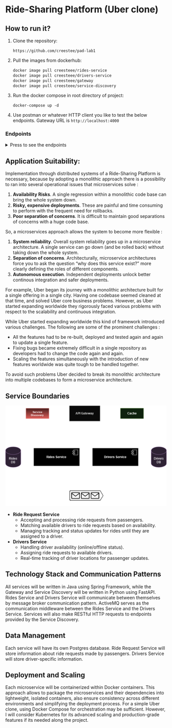 # Ride-Sharing Platform (Uber clone)

## How to run it?

1. Clone the repository:
    ```
    https://github.com/creestee/pad-lab1
    ```
2. Pull the images from dockerhub:
    ```
    docker image pull creesteee/rides-service
   docker image pull creesteee/drivers-service
   docker image pull creesteee/gateway
   docker image pull creesteee/service-discovery
    ```
3. Run the docker compose in root directory of project:
    ```
   docker-compose up -d
   ```
4. Use postman or whatever HTTP client you like to test the below endpoints. Gateway URL is `http://localhost:4000`

### Endpoints

<details>
<summary>Press to see the endpoints</summary>

1. Create new ride (`/rides`) :
    - Request body (POST)
   ```json
   { 
      "passengerId": 1,
      "pickupLocation": "Chisinau",
      "dropoffLocation": "Kiev"
   }
   ```
    - Response
   ```json
   {
       "rideId": 1,
       "status": "IN_PROGRESS"
   }
   ```

2. Fetch ride (`/rides/{ride_id}`) :
    - Request (GET)
    - Response
   ```json
   {
       "id": 1,
       "passengerId": 1,
       "driverId": 4,
       "pickupLocation": "Chisinau",
       "dropoffLocation": "Kiev",
       "status": "IN_PROGRESS"
   }
   ```

3. Create new passenger (`/passenger`) :
    - Request body (POST)
   ```json
   { 
      "firstName": "John",
      "lastName": "Cena"
   }
   ```
    - Response
   ```json
   { 
      "id": 1,
      "firstName": "John",
      "lastName": "Cena"
   }
   ```

4. Create new driver (`/drivers`) :
    - Request body (POST)
   ```json
   { 
      "firstName": "John",
      "lastName": "Cena"
   }
   ```
    - Response
   ```json
   { 
      "id": 1,
      "firstName": "John",
      "lastName": "Cena",
      "availabilityStatus": "ONLINE"
   }
   ```

5. Fetch passenger (`/passenger/{passenger_id}`) :
    - Request (GET)
    - Response
   ```json
   {
       "id": 1,
       "firstName": "Andrei",
       "lastName": "Vasile"
   }
   ```

6. Fetch driver (`/drivers/{driver_id}`) :
    - Request (GET)
    - Response
   ```json
   {
       "id": 1,
       "firstName": "Andrei",
       "lastName": "Vasile",
       "availabilityStatus": "ONLINE"
   }
   ```

7. Change ride state (`/rides/{ride_id}/state`) :
    - Request body (PUT)
    - PENDING,
      CANCELED,
      IN_PROGRESS,
      COMPLETED
   ```json
   { 
      "rideStatus": "CANCELED"
   }
   ```
    - Response
   ```json
   { 
      "rideStatus": "CANCELED"
   }
   ```

8. Change driver availability (`/drivers/{driver_id}/availability`) :
    - Request body (PUT)
    - OFFLINE,
      ONLINE,
      IN_A_RIDE
   ```json
   { 
      "availabilityStatus": "OFFLINE"
   }
   ```
    - Response
   ```json
   { 
      "availabilityStatus": "OFFLINE"
   }
   ```

9. Complete ride (`/drivers/{driver_id}/ride`) :
    - Request body (PUT)
   ```json
   { 
      "rideStatus": "COMPLETED"
   }
   ```
    - Response
   ```json
   { 
      "rideStatus": "COMPLETED"
   }
   ```

</details>

## Application Suitability:

Implementation through distributed systems of a Ride-Sharing Platform is necessary, because by adopting a monolithic approach there is a possibility to ran into several operational issues that microservices solve :

1. **Availability Risks**. A single regression within a monolithic code base can bring the whole system down.
2. **Risky, expensive deployments**. These are painful and time consuming to perform with the frequent need for rollbacks.
3. **Poor separation of concerns**. It is difficult to maintain good separations of concerns with a huge code base. 

So, a microservices approach allows the system to become more flexible :

1. **System reliability**. Overall system reliability goes up in a microservice architecture. A single service can go down (and be rolled back) without taking down the whole system.
2. **Separation of concerns**. Architecturally, microservice architectures force you to ask the question “why does this service exist?” more clearly defining the roles of different components.
3. **Autonomous execution**. Independent deployments unlock better continous integration and safer deployments.

For example, Uber began its journey with a monolithic architecture built for a single offering in a single city. Having one codebase seemed cleaned at that time, and solved Uber core business problems. However, as Uber started expanding worldwide they rigorously faced various problems with respect to the scalability and continuous integration.

While Uber started expanding worldwide this kind of framework introduced various challenges. The following are some of the prominent challenges :
- All the features had to be re-built, deployed and tested again and again to update a single feature.
- Fixing bugs became extremely difficult in a single repository as developers had to change the code again and again.
- Scaling the features simultaneously with the introduction of new features worldwide was quite tough to be handled together.

To avoid such problems Uber decided to break its monolithic architecture into multiple codebases to form a microservice architecture.

## Service Boundaries

![](diagrams/architecture.png)

- **Ride Request Service**
    - Accepting and processing ride requests from passengers.
    - Matching available drivers to ride requests based on availability.
    - Managing tracking and status updates for rides until they are assigned to a driver.
- **Drivers Service**
    - Handling driver availability (online/offline status).
    - Assigning ride requests to available drivers.
    - Real-time tracking of driver locations for passenger updates.

## Technology Stack and Communication Patterns

All services will be written in Java using Spring Framework, while the Gateway and Service Discovery will be written in Python using FastAPI. Rides Service and Drivers Service will communicate between themselves by message broker communication pattern. ActiveMQ serves as the communication middleware between the Rides Service and the Drivers Service. Services will also make RESTful HTTP requests to endpoints provided by the Service Discovery.

## Data Management

Each service will have its own Postgres database. Ride Request Service will store information about ride requests made by passengers. Drivers Service will store driver-specific information. 


## Deployment and Scaling

Each microservice will be containerized within Docker containers. This approach allows to package the microservices and their dependencies into lightweight, isolated containers, also ensure consistency across different environments and simplifying the deployment process. For a simple Uber clone, using Docker Compose for orchestration may be sufficient. However, I will consider Kubernetes for its advanced scaling and production-grade features if its needed along the project.
